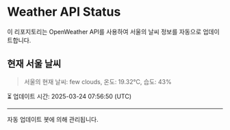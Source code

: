 
# Weather API Status

이 리포지토리는 OpenWeather API를 사용하여 서울의 날씨 정보를 자동으로 업데이트합니다.

## 현재 서울 날씨
> 서울의 현재 날씨: few clouds, 온도: 19.32°C, 습도: 43%

⏳ 업데이트 시간: 2025-03-24 07:56:50 (UTC)

---
자동 업데이트 봇에 의해 관리됩니다.
